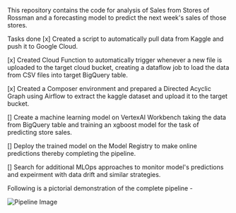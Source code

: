 This repository contains the code for analysis of Sales from Stores of Rossman and a forecasting model to predict the next week's sales of those stores.

Tasks done
[x] Created a script to automatically pull data from Kaggle and push it to Google Cloud.

[x] Created Cloud Function to automatically trigger whenever a new file is uploaded to the target cloud bucket, creating a dataflow job to load the data from CSV files into target BigQuery table. 

[x] Created a Composer environment and prepared a Directed Acyclic Graph using Airflow to extract the kaggle dataset and upload it to the target bucket.

[] Create a machine learning model on VertexAI Workbench taking the data from BigQuery table and training an xgboost model for the task of predicting store sales.

[] Deploy the trained model on the Model Registry to make online predictions thereby completing the pipeline.

[] Search for additional MLOps approaches to monitor model's predictions and expeirment with data drift and similar strategies.


Following is a pictorial demonstration of the complete pipeline - 

![Pipeline Image]()

